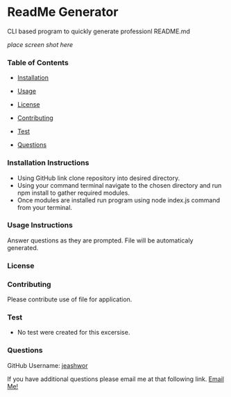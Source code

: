 # ReadMe Generator

CLI based program to quickly generate professionl README.md
  
*place screen shot here*
  
### Table of Contents
  
* [Installation](installation-instructions)
  
* [Usage](#usage-instructions)
  
* [License](#license)
  
* [Contributing](#contributing)
  
* [Test](#test-instructions)
  
* [Questions](#questions)
  
  
### Installation Instructions

* Using GitHub link clone repository into desired directory.
 * Using your command terminal navigate to the chosen directory and run npm install to gather required modules.
 * Once modules are installed run program using node index.js command from your terminal. 

### Usage Instructions

Answer questions as they are prompted.  File will be automaticaly generated. 

### License



### Contributing

Please contribute use of file for application.

### Test

* No test were created for this excersise.

### Questions

GitHub Username: [jeashwor](https://github.com/jeashwor)

If you have additional questions please email me at that following link.  [Email Me!](jeashwor@gmail.com)
